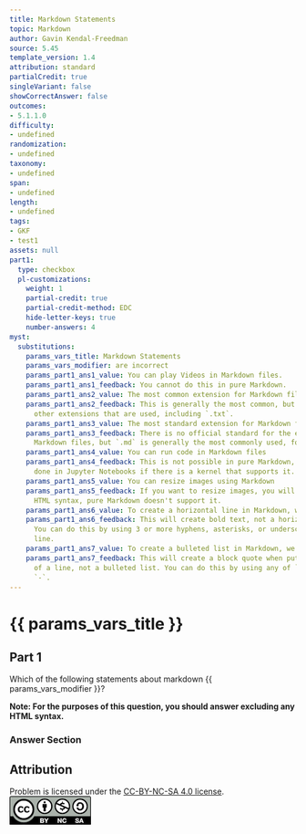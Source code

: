 ```yaml
---
title: Markdown Statements
topic: Markdown
author: Gavin Kendal-Freedman
source: 5.45
template_version: 1.4
attribution: standard
partialCredit: true
singleVariant: false
showCorrectAnswer: false
outcomes:
- 5.1.1.0
difficulty:
- undefined
randomization:
- undefined
taxonomy:
- undefined
span:
- undefined
length:
- undefined
tags:
- GKF
- test1
assets: null
part1:
  type: checkbox
  pl-customizations:
    weight: 1
    partial-credit: true
    partial-credit-method: EDC
    hide-letter-keys: true
    number-answers: 4
myst:
  substitutions:
    params_vars_title: Markdown Statements
    params_vars_modifier: are incorrect
    params_part1_ans1_value: You can play Videos in Markdown files.
    params_part1_ans1_feedback: You cannot do this in pure Markdown.
    params_part1_ans2_value: The most common extension for Markdown files is .md
    params_part1_ans2_feedback: This is generally the most common, but there are many
      other extensions that are used, including `.txt`.
    params_part1_ans3_value: The most standard extension for Markdown files is .markdown
    params_part1_ans3_feedback: There is no official standard for the extension of
      Markdown files, but `.md` is generally the most commonly used, followed by `.markdown`.
    params_part1_ans4_value: You can run code in Markdown files
    params_part1_ans4_feedback: This is not possible in pure Markdown, but can be
      done in Jupyter Notebooks if there is a kernel that supports it.
    params_part1_ans5_value: You can resize images using Markdown
    params_part1_ans5_feedback: If you want to resize images, you will need to use
      HTML syntax, pure Markdown doesn't support it.
    params_part1_ans6_value: To create a horizontal line in Markdown, we use `**`
    params_part1_ans6_feedback: This will create bold text, not a horizontal line.
      You can do this by using 3 or more hyphens, asterisks, or underscores on a new
      line.
    params_part1_ans7_value: To create a bulleted list in Markdown, we use `>`
    params_part1_ans7_feedback: This will create a block quote when put at the start
      of a line, not a bulleted list. You can do this by using any of `*`, `+`, or
      `-`.
---
```

# {{ params_vars_title }}

## Part 1

Which of the following statements about markdown {{  params_vars_modifier }}?

**Note: For the purposes of this question, you should answer **excluding** any HTML syntax.**

### Answer Section

## Attribution

Problem is licensed under the [CC-BY-NC-SA 4.0 license](https://creativecommons.org/licenses/by-nc-sa/4.0/).<br> ![The Creative Commons 4.0 license requiring attribution-BY, non-commercial-NC, and share-alike-SA license.](https://raw.githubusercontent.com/firasm/bits/master/by-nc-sa.png)
